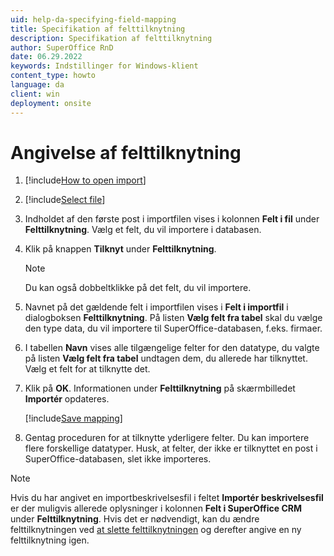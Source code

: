 ```yaml
---
uid: help-da-specifying-field-mapping
title: Specifikation af felttilknytning
description: Specifikation af felttilknytning
author: SuperOffice RnD
date: 06.29.2022
keywords: Indstillinger for Windows-klient
content_type: howto
language: da
client: win
deployment: onsite
---
```


# Angivelse af felttilknytning

1. [!include[How to open import](includes/open-import.md)]

1. [!include[Select file](includes/step-select-file.md)]

1. Indholdet af den første post i importfilen vises i kolonnen **Felt i fil** under **Felttilknytning**. Vælg et felt, du vil importere i databasen.

1. Klik på knappen **Tilknyt** under **Felttilknytning**.

    > [!NOTE]
    > Du kan også dobbeltklikke på det felt, du vil importere.

1. Navnet på det gældende felt i importfilen vises i **Felt i importfil** i dialogboksen **Felttilknytning**. På listen **Vælg felt fra tabel** skal du vælge den type data, du vil importere til SuperOffice-databasen, f.eks. firmaer.

1. I tabellen **Navn** vises alle tilgængelige felter for den datatype, du valgte på listen **Vælg felt fra tabel** undtagen dem, du allerede har tilknyttet. Vælg et felt for at tilknytte det.

1. Klik på **OK**. Informationen under **Felttilknytning** på skærmbilledet **Importér** opdateres.

    [!include[Save mapping](includes/tip-save-mapping.md)]

1. Gentag proceduren for at tilknytte yderligere felter. Du kan importere flere forskellige datatyper. Husk, at felter, der ikke er tilknyttet en post i SuperOffice-databasen, slet ikke importeres.

> [!NOTE]
> Hvis du har angivet en importbeskrivelsesfil i feltet **Importér beskrivelsesfil** er der muligvis allerede oplysninger i kolonnen **Felt i SuperOffice CRM** under **Felttilknytning**. Hvis det er nødvendigt, kan du ændre felttilknytningen ved [at slette felttilknytningen][1] og derefter angive en ny felttilknytning igen.

<!-- Referenced links -->
[1]: deleting-field-mapping.md

<!-- Referenced images -->
